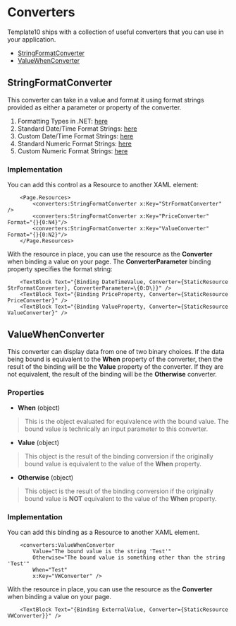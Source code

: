 # Converters

Template10 ships with a collection of useful converters that you can use in your application.
- [StringFormatConverter](#stringformatconverter)
- [ValueWhenConverter](#valuewhenconverter)

## <a name="stringformatconverter" /> StringFormatConverter

This converter can take in a value and format it using format strings provided as either a parameter or property of the converter.  

1. Formatting Types in .NET: [here](https://msdn.microsoft.com/en-us/library/26etazsy.aspx)
1. Standard Date/Time Format Strings: [here](http://msdn.microsoft.com/en-us/library/az4se3k1.aspx)
1. Custom Date/Time Format Strings: [here](http://msdn.microsoft.com/en-us/library/8kb3ddd4.aspx)
1. Standard Numeric Format Strings: [here](http://msdn.microsoft.com/en-us/library/dwhawy9k.aspx)
1. Custom Numeric Format Strings: [here](http://msdn.microsoft.com/en-us/library/0c899ak8.aspx)

### <a name="stringformatconverter_implementation" /> Implementation

You can add this control as a Resource to another XAML element:

````
    <Page.Resources>
        <converters:StringFormatConverter x:Key="StrFormatConverter" />
        <converters:StringFormatConverter x:Key="PriceConverter" Format="{}{0:N4}"/>
        <converters:StringFormatConverter x:Key="ValueConverter" Format="{}{0:N2}"/>
    </Page.Resources>
````

With the resource in place, you can use the resource as the **Converter** when binding a value on your page. The **ConverterParameter** binding property specifies the format string:

````
    <TextBlock Text="{Binding DateTimeValue, Converter={StaticResource StrFormatConverter}, ConverterParameter=\{0:D\}}" />
    <TextBlock Text="{Binding PriceProperty, Converter={StaticResource PriceConverter}" />
    <TextBlock Text="{Binding ValueProperty, Converter={StaticResource ValueConverter}" />
````

## <a name="valuewhenconverter" /> ValueWhenConverter

This converter can display data from one of two binary choices.  If the data being bound is equivalent to the **When** property of the converter, then the result of the binding will be the **Value** property of the converter.  If they are not equivalent, the result of the binding will be the **Otherwise** converter.

### Properties

- **When** (object)
> This is the object evaluated for equivalence with the bound value.  The bound value is technically an input parameter to this converter.

- **Value** (object)
> This object is the result of the binding conversion if the originally bound value is equivalent to the value of the **When** property.

- **Otherwise** (object)
> This object is the result of the binding conversion if the originally bound value is **NOT** equivalent to the value of the **When** property.

### Implementation

You can add this binding as a Resource to another XAML element.

````
    <converters:ValueWhenConverter 
        Value="The bound value is the string 'Test'" 
        Otherwise="The bound value is something other than the string 'Test'"
        When="Test"
        x:Key="VWConverter" />
````

With the resource in place, you can use the resource as the **Converter** when binding a value on your page.

````
    <TextBlock Text="{Binding ExternalValue, Converter={StaticResource VWConverter}}" />
````